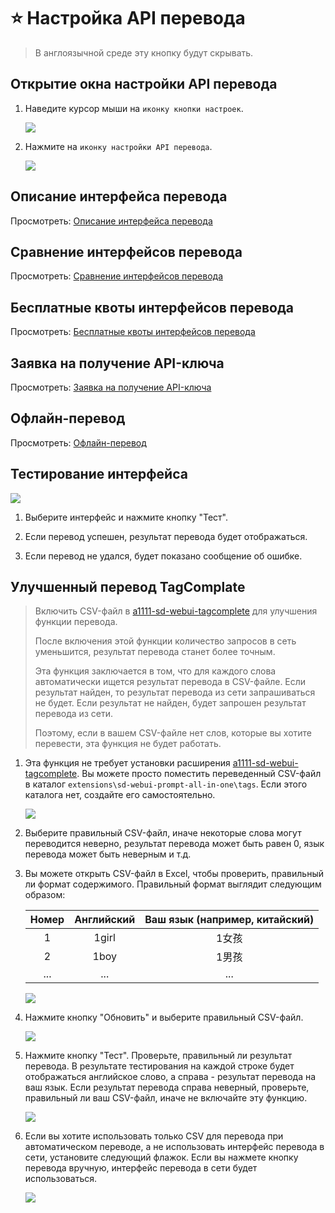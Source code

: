 # :star: Настройка API перевода

> В англоязычной среде эту кнопку будут скрывать.

## Открытие окна настройки API перевода

1. Наведите курсор мыши на `иконку кнопки настроек`.

    ![](../assets/images/TranslationApiConfiguration/api_btn.png)

2. Нажмите на `иконку настройки API перевода`.

    ![](../assets/images/TranslationApiConfiguration/api.png)

## Описание интерфейса перевода

Просмотреть: [Описание интерфейса перевода](/ru/TranslationAPIDescription.md)

## Сравнение интерфейсов перевода

Просмотреть: [Сравнение интерфейсов перевода](/ru/TranslationAPIDescription.md#сравнение-интерфеисов-перевода)

## Бесплатные квоты интерфейсов перевода

Просмотреть: [Бесплатные квоты интерфейсов перевода](/ru/TranslationAPIDescription.md#все-интерфеисы-перевода)

## Заявка на получение API-ключа

Просмотреть: [Заявка на получение API-ключа](/ru/TranslationAPIDescription.md#все-интерфеисы-перевода)

## Офлайн-перевод

Просмотреть: [Офлайн-перевод](/ru/OfflineTranslation.md)

## Тестирование интерфейса

![](../assets/images/TranslationApiConfiguration/test.png)

1. Выберите интерфейс и нажмите кнопку "Тест".

2. Если перевод успешен, результат перевода будет отображаться.

3. Если перевод не удался, будет показано сообщение об ошибке.

## Улучшенный перевод TagComplate

> Включить CSV-файл в [a1111-sd-webui-tagcomplete](https://github.com/DominikDoom/a1111-sd-webui-tagcomplete) для улучшения функции перевода.
>
> После включения этой функции количество запросов в сеть уменьшится, результат перевода станет более точным.
>
> Эта функция заключается в том, что для каждого слова автоматически ищется результат перевода в CSV-файле. Если результат найден, то результат перевода из сети запрашиваться не будет. Если результат не найден, будет запрошен результат перевода из сети.
>
> Поэтому, если в вашем CSV-файле нет слов, которые вы хотите перевести, эта функция не будет работать.

1. Эта функция не требует установки расширения [a1111-sd-webui-tagcomplete](https://github.com/DominikDoom/a1111-sd-webui-tagcomplete). Вы можете просто поместить переведенный CSV-файл в каталог `extensions\sd-webui-prompt-all-in-one\tags`. Если этого каталога нет, создайте его самостоятельно.

    ![](../assets/images/TranslationApiConfiguration/tags_dir.png)

2. Выберите правильный CSV-файл, иначе некоторые слова могут переводится неверно, результат перевода может быть равен 0, язык перевода может быть неверным и т.д.

3. Вы можете открыть CSV-файл в Excel, чтобы проверить, правильный ли формат содержимого. Правильный формат выглядит следующим образом:

    | Номер | Английский | Ваш язык (например, китайский) |
    | :---: | :---: | :---: |
    | 1 | 1girl | 1女孩 |
    | 2 | 1boy | 1男孩 |
    | ... | ... | ... |

    ![](../assets/images/TranslationApiConfiguration/csv.png)

4. Нажмите кнопку "Обновить" и выберите правильный CSV-файл.

    ![](../assets/images/TranslationApiConfiguration/select_csv.png)

5. Нажмите кнопку "Тест". Проверьте, правильный ли результат перевода. В результате тестирования на каждой строке будет отображаться английское слово, а справа - результат перевода на ваш язык. Если результат перевода справа неверный, проверьте, правильный ли ваш CSV-файл, иначе не включайте эту функцию.

    ![](../assets/images/TranslationApiConfiguration/csv_test.png)

6. Если вы хотите использовать только CSV для перевода при автоматическом переводе, а не использовать интерфейс перевода в сети, установите следующий флажок. Если вы нажмете кнопку перевода вручную, интерфейс перевода в сети будет использоваться.

    ![](../assets/images/TranslationApiConfiguration/csv_only.png)
